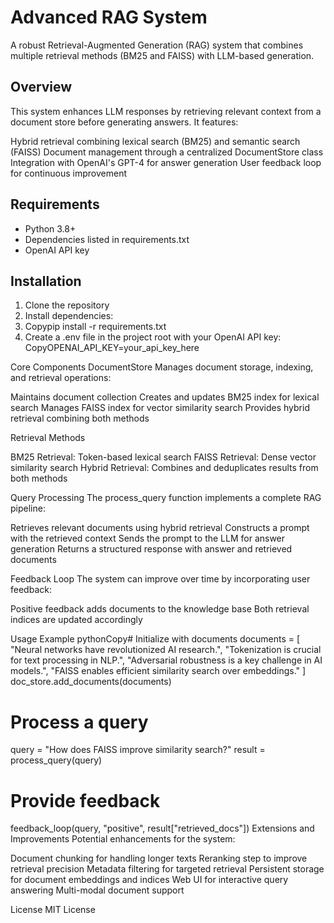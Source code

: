 # Advanced RAG System
A robust Retrieval-Augmented Generation (RAG) system that combines multiple retrieval methods (BM25 and FAISS) with LLM-based generation.
## Overview
This system enhances LLM responses by retrieving relevant context from a document store before generating answers. It features:

Hybrid retrieval combining lexical search (BM25) and semantic search (FAISS)
Document management through a centralized DocumentStore class
Integration with OpenAI's GPT-4 for answer generation
User feedback loop for continuous improvement

## Requirements

- Python 3.8+
- Dependencies listed in requirements.txt
- OpenAI API key

## Installation
1. Clone the repository
2. Install dependencies:
3. Copypip install -r requirements.txt
4. Create a .env file in the project root with your OpenAI API key: CopyOPENAI_API_KEY=your_api_key_here


Core Components
DocumentStore
Manages document storage, indexing, and retrieval operations:

Maintains document collection
Creates and updates BM25 index for lexical search
Manages FAISS index for vector similarity search
Provides hybrid retrieval combining both methods

Retrieval Methods

BM25 Retrieval: Token-based lexical search
FAISS Retrieval: Dense vector similarity search
Hybrid Retrieval: Combines and deduplicates results from both methods

Query Processing
The process_query function implements a complete RAG pipeline:

Retrieves relevant documents using hybrid retrieval
Constructs a prompt with the retrieved context
Sends the prompt to the LLM for answer generation
Returns a structured response with answer and retrieved documents

Feedback Loop
The system can improve over time by incorporating user feedback:

Positive feedback adds documents to the knowledge base
Both retrieval indices are updated accordingly

Usage Example
pythonCopy# Initialize with documents
documents = [
    "Neural networks have revolutionized AI research.",
    "Tokenization is crucial for text processing in NLP.",
    "Adversarial robustness is a key challenge in AI models.",
    "FAISS enables efficient similarity search over embeddings."
]
doc_store.add_documents(documents)

# Process a query
query = "How does FAISS improve similarity search?"
result = process_query(query)

# Provide feedback
feedback_loop(query, "positive", result["retrieved_docs"])
Extensions and Improvements
Potential enhancements for the system:

Document chunking for handling longer texts
Reranking step to improve retrieval precision
Metadata filtering for targeted retrieval
Persistent storage for document embeddings and indices
Web UI for interactive query answering
Multi-modal document support

License
MIT License
